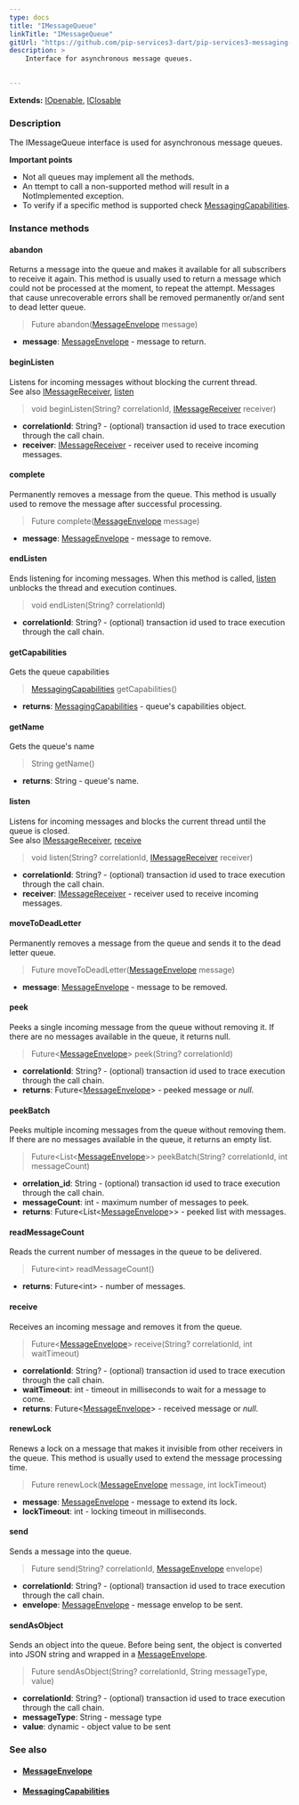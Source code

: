 ```yaml
---
type: docs
title: "IMessageQueue"
linkTitle: "IMessageQueue"
gitUrl: "https://github.com/pip-services3-dart/pip-services3-messaging-dart"
description: >
    Interface for asynchronous message queues.

     
---
```


**Extends:** [IOpenable](../../../commons/run/iopenable), [IClosable](../../../commons/run/iclosable)

### Description

The IMessageQueue interface is used for asynchronous message queues.

**Important points**

- Not all queues may implement all the methods.
- An ttempt to call a non-supported method will result in a NotImplemented exception.
- To verify if a specific method is supported check [MessagingCapabilities](../messaging_capabilities). 

### Instance methods

#### abandon
Returns a message into the queue and makes it available for all subscribers to receive it again. This method is usually used to return a message which could not be processed at the moment, to repeat the attempt. Messages that cause unrecoverable errors shall be removed permanently or/and sent to dead letter queue.

> Future abandon([MessageEnvelope](../message_envelope) message)

- **message**: [MessageEnvelope](../message_envelope) - message to return.

#### beginListen
Listens for incoming messages without blocking the current thread.  
See also [IMessageReceiver](../imessage_receiver), [listen](#listen)

> void beginListen(String? correlationId, [IMessageReceiver](../imessage_receiver) receiver)

- **correlationId**: String? - (optional) transaction id used to trace execution through the call chain.
- **receiver**: [IMessageReceiver](../imessage_receiver) - receiver used to receive incoming messages.

#### complete
Permanently removes a message from the queue. This method is usually used to remove the message after successful processing.

> Future complete([MessageEnvelope](../message_envelope) message)

- **message**: [MessageEnvelope](../message_envelope) - message to remove.

#### endListen
Ends listening for incoming messages. When this method is called, [listen](#listen) unblocks the thread and execution continues.

> void endListen(String? correlationId)

- **correlationId**: String? - (optional) transaction id used to trace execution through the call chain.

#### getCapabilities
Gets the queue capabilities

> [MessagingCapabilities](../messaging_capabilities) getCapabilities()

- **returns**: [MessagingCapabilities](../messaging_capabilities) - queue's capabilities object.

#### getName
Gets the queue's name

> String getName()

- **returns**: String - queue's name.

#### listen
Listens for incoming messages and blocks the current thread until the queue is closed.  
See also [IMessageReceiver](../imessage_receiver), [receive](#receive)

> void listen(String? correlationId, [IMessageReceiver](../imessage_receiver) receiver)

- **correlationId**: String? - (optional) transaction id used to trace execution through the call chain.
- **receiver**: [IMessageReceiver](../imessage_receiver) - receiver used to receive incoming messages.


#### moveToDeadLetter
Permanently removes a message from the queue and sends it to the dead letter queue.

> Future moveToDeadLetter([MessageEnvelope](../message_envelope) message)

- **message**: [MessageEnvelope](../message_envelope) - message to be removed.

#### peek
Peeks a single incoming message from the queue without removing it. If there are no messages available in the queue, it returns null.

> Future<[MessageEnvelope](../message_envelope)> peek(String? correlationId)

- **correlationId**: String? - (optional) transaction id used to trace execution through the call chain.
- **returns**: Future<[MessageEnvelope](../message_envelope)> - peeked message or *null*.

#### peekBatch
Peeks multiple incoming messages from the queue without removing them. If there are no messages available in the queue, it returns an empty list.

> Future\<List\<[MessageEnvelope](../message_envelope)\>\> peekBatch(String? correlationId, int messageCount)

- **orrelation_id**: String - (optional) transaction id used to trace execution through the call chain.
- **messageCount**: int - maximum number of messages to peek.
- **returns**: Future\<List\<[MessageEnvelope](../message_envelope)\>\> - peeked list with messages.

#### readMessageCount
Reads the current number of messages in the queue to be delivered.

> Future\<int\> readMessageCount()

- **returns**: Future\<int\> - number of messages.

#### receive
Receives an incoming message and removes it from the queue.

> Future<[MessageEnvelope](../message_envelope)> receive(String? correlationId, int waitTimeout)

- **correlationId**: String? - (optional) transaction id used to trace execution through the call chain.
- **waitTimeout**: int - timeout in milliseconds to wait for a message to come.
- **returns**: Future<[MessageEnvelope](../message_envelope)> - received message or *null*.

#### renewLock
Renews a lock on a message that makes it invisible from other receivers in the queue. This method is usually used to extend the message processing time.

> Future renewLock([MessageEnvelope](../message_envelope) message, int lockTimeout)

- **message**: [MessageEnvelope](../message_envelope) - message to extend its lock.
- **lockTimeout**: int - locking timeout in milliseconds.

#### send
Sends a message into the queue.

> Future send(String? correlationId, [MessageEnvelope](../message_envelope) envelope)

- **correlationId**: String? - (optional) transaction id used to trace execution through the call chain.
- **envelope**: [MessageEnvelope](../message_envelope) - message envelop to be sent.

#### sendAsObject
Sends an object into the queue. Before being sent, the object is converted into JSON string and wrapped in a [MessageEnvelope](../message_envelope).

> Future sendAsObject(String? correlationId, String messageType, value)

- **correlationId**: String? - (optional) transaction id used to trace execution through the call chain.
- **messageType**: String - message type
- **value**: dynamic - object value to be sent



### See also
- #### [MessageEnvelope](../message_envelope)
- #### [MessagingCapabilities](../messaging_capabilities)
